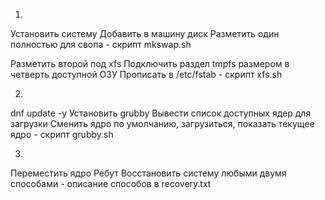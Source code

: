 1.
Установить систему
Добавить в машину диск
Разметить один полностью для свопа - скрипт mkswap.sh


Разметить второй под xfs
Подключить раздел tmpfs размером в четверть доступной ОЗУ
Прописать в /etc/fstab - скрипт xfs.sh

2.
dnf update -y
Установить grubby
Вывести список доступных ядер для загрузки
Сменить ядро по умолчанию, загрузиться, показать текущее ядро - скрипт grubby.sh

3.
Переместить ядро
Ребут
Восстановить систему любыми двумя способами - описание способов в recovery.txt
